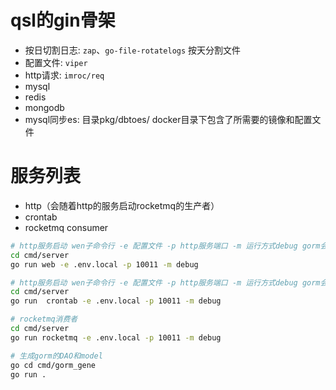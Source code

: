 # qsl的gin骨架
- 按日切割日志: `zap`、`go-file-rotatelogs` 按天分割文件
- 配置文件: `viper`
- http请求: `imroc/req`
- mysql
- redis
- mongodb
- mysql同步es: 目录pkg/dbtoes/ docker目录下包含了所需要的镜像和配置文件

# 服务列表
- http（会随着http的服务启动rocketmq的生产者）
- crontab
- rocketmq consumer

```bash
# http服务启动 wen子命令行 -e 配置文件 -p http服务端口 -m 运行方式debug gorm会打印sql request会打印请求头和相应头和body
cd cmd/server
go run web -e .env.local -p 10011 -m debug

# http服务启动 wen子命令行 -e 配置文件 -p http服务端口 -m 运行方式debug gorm会打印sql request会打印请求头和相应头和body
cd cmd/server
go run  crontab -e .env.local -p 10011 -m debug

# rocketmq消费者
cd cmd/server
go run rocketmq -e .env.local -p 10011 -m debug

# 生成gorm的DAO和model
go cd cmd/gorm_gene
go run .
```
